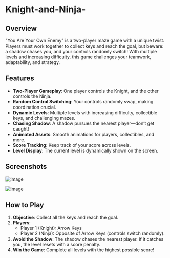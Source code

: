 # Knight-and-Ninja-

## Overview
"You Are Your Own Enemy" is a two-player maze game with a unique twist. Players must work together to collect keys and reach the goal, but beware: a shadow chases you, and your controls randomly switch! With multiple levels and increasing difficulty, this game challenges your teamwork, adaptability, and strategy.

## Features
- **Two-Player Gameplay**: One player controls the Knight, and the other controls the Ninja.
- **Random Control Switching**: Your controls randomly swap, making coordination crucial.
- **Dynamic Levels**: Multiple levels with increasing difficulty, collectible keys, and challenging mazes.
- **Chasing Shadow**: A shadow pursues the nearest player—don’t get caught!
- **Animated Assets**: Smooth animations for players, collectibles, and more.
- **Score Tracking**: Keep track of your score across levels.
- **Level Display**: The current level is dynamically shown on the screen.

## Screenshots
![image](https://github.com/user-attachments/assets/88e66172-a581-4b32-a9ac-5932a7e8eaf5)

![image](https://github.com/user-attachments/assets/5f042122-e4aa-44d6-bf1f-3bdd61ee0200)

## How to Play
1. **Objective**: Collect all the keys and reach the goal.
2. **Players**:
   - Player 1 (Knight): Arrow Keys
   - Player 2 (Ninja): Opposite of Arrow Keys (controls switch randomly).
3. **Avoid the Shadow**: The shadow chases the nearest player. If it catches you, the level resets with a score penalty.
4. **Win the Game**: Complete all levels with the highest possible score!


